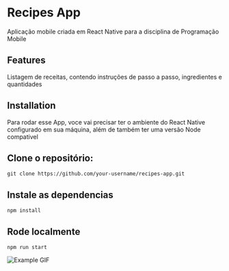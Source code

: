 # Recipes App
Aplicação mobile criada em React Native para a disciplina de Programação Mobile

## Features
Listagem de receitas, contendo instruções de passo a passo, ingredientes e quantidades

## Installation
Para rodar esse App, voce vai precisar ter o ambiente do React Native configurado em sua máquina, além de também ter uma versão Node compativel

## Clone o repositório:
```git clone https://github.com/your-username/recipes-app.git```

## Instale as dependencias
```npm install```

## Rode localmente
```npm run start```

![Example GIF](https://j.gifs.com/Y79ZXM.gif)
